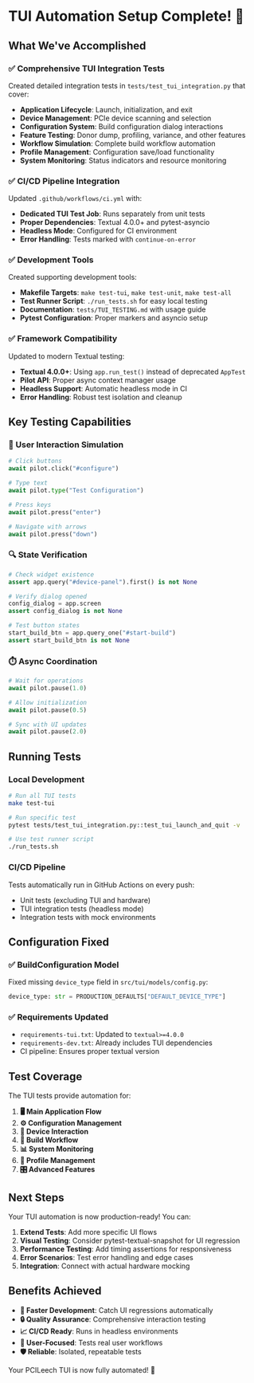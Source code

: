 # TUI Automation Setup Complete! 🎉

## What We've Accomplished

### ✅ Comprehensive TUI Integration Tests
Created detailed integration tests in `tests/test_tui_integration.py` that cover:

- **Application Lifecycle**: Launch, initialization, and exit
- **Device Management**: PCIe device scanning and selection  
- **Configuration System**: Build configuration dialog interactions
- **Feature Testing**: Donor dump, profiling, variance, and other features
- **Workflow Simulation**: Complete build workflow automation
- **Profile Management**: Configuration save/load functionality
- **System Monitoring**: Status indicators and resource monitoring

### ✅ CI/CD Pipeline Integration
Updated `.github/workflows/ci.yml` with:

- **Dedicated TUI Test Job**: Runs separately from unit tests
- **Proper Dependencies**: Textual 4.0.0+ and pytest-asyncio
- **Headless Mode**: Configured for CI environment
- **Error Handling**: Tests marked with `continue-on-error`

### ✅ Development Tools
Created supporting development tools:

- **Makefile Targets**: `make test-tui`, `make test-unit`, `make test-all`
- **Test Runner Script**: `./run_tests.sh` for easy local testing
- **Documentation**: `tests/TUI_TESTING.md` with usage guide
- **Pytest Configuration**: Proper markers and asyncio setup

### ✅ Framework Compatibility  
Updated to modern Textual testing:

- **Textual 4.0.0+**: Using `app.run_test()` instead of deprecated `AppTest`
- **Pilot API**: Proper async context manager usage
- **Headless Support**: Automatic headless mode in CI
- **Error Handling**: Robust test isolation and cleanup

## Key Testing Capabilities

### 🎯 User Interaction Simulation
```python
# Click buttons
await pilot.click("#configure")

# Type text
await pilot.type("Test Configuration")

# Press keys  
await pilot.press("enter")

# Navigate with arrows
await pilot.press("down")
```

### 🔍 State Verification
```python
# Check widget existence
assert app.query("#device-panel").first() is not None

# Verify dialog opened
config_dialog = app.screen
assert config_dialog is not None

# Test button states
start_build_btn = app.query_one("#start-build")
assert start_build_btn is not None
```

### ⏱️ Async Coordination
```python
# Wait for operations
await pilot.pause(1.0)

# Allow initialization
await pilot.pause(0.5)

# Sync with UI updates
await pilot.pause(2.0)
```

## Running Tests

### Local Development
```bash
# Run all TUI tests
make test-tui

# Run specific test
pytest tests/test_tui_integration.py::test_tui_launch_and_quit -v

# Use test runner script
./run_tests.sh
```

### CI/CD Pipeline
Tests automatically run in GitHub Actions on every push:
- Unit tests (excluding TUI and hardware)
- TUI integration tests (headless mode)  
- Integration tests with mock environments

## Configuration Fixed

### ✅ BuildConfiguration Model
Fixed missing `device_type` field in `src/tui/models/config.py`:
```python
device_type: str = PRODUCTION_DEFAULTS["DEFAULT_DEVICE_TYPE"]
```

### ✅ Requirements Updated
- `requirements-tui.txt`: Updated to `textual>=4.0.0`
- `requirements-dev.txt`: Already includes TUI dependencies
- CI pipeline: Ensures proper textual version

## Test Coverage

The TUI tests provide automation for:

1. **🖥️ Main Application Flow**
2. **⚙️ Configuration Management** 
3. **📱 Device Interaction**
4. **🔨 Build Workflow**
5. **📊 System Monitoring**
6. **💾 Profile Management**
7. **🎛️ Advanced Features**

## Next Steps

Your TUI automation is now production-ready! You can:

1. **Extend Tests**: Add more specific UI flows
2. **Visual Testing**: Consider pytest-textual-snapshot for UI regression
3. **Performance Testing**: Add timing assertions for responsiveness
4. **Error Scenarios**: Test error handling and edge cases
5. **Integration**: Connect with actual hardware mocking

## Benefits Achieved

- **🚀 Faster Development**: Catch UI regressions automatically
- **🔒 Quality Assurance**: Comprehensive interaction testing  
- **📈 CI/CD Ready**: Runs in headless environments
- **🎯 User-Focused**: Tests real user workflows
- **🛡️ Reliable**: Isolated, repeatable tests

Your PCILeech TUI is now fully automated! 🎉
